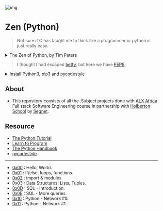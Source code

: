 ![img](https://assets.imaginablefutures.com/media/images/ALX_Logo.max-200x150.png)

# Zen (Python) 

>Not sure if C has taught me to think like a programmer or python is just really easy.

<details>
<summary>The Zen of Python, by Tim Peters</summary>
<br>
Beautiful is better than ugly.<br>
Explicit is better than implicit.<br>
Simple is better than complex.<br>
Complex is better than complicated.<br>
Flat is better than nested.<br>
Sparse is better than dense.<br>
Readability counts.<br>
Special cases aren't special enough to break the rules.<br>
Although practicality beats purity.<br>
Errors should never pass silently.<br>
Unless explicitly silenced.<br>
In the face of ambiguity, refuse the temptation to guess.<br>
There should be one-- and preferably only one --obvious way to do it.<br>
Although that way may not be obvious at first unless you're Dutch.<br>
Now is better than never.<br>
Although never is often better than *right* now.<br>
If the implementation is hard to explain, it's a bad idea.<br>
If the implementation is easy to explain, it may be a good idea.<br>
Namespaces are one honking great idea -- let's do more of those!

</details>

>I thought I had escaped [betty](https://github.com/alx_Africa/Betty), but here we have [PEP8](https://www.python.org/dev/peps/pep-0008/)

<details>
<summary> Install Python3, pip3 and pycodestyle</summary>

- Pycodestyle is now the new standard of Python style code.

<pre>$ sudo apt-get install python3 python3-pip<br>$ pip install pycodestyle</pre>

- Confirm you have the right version.

<pre>$ pycodestyle --version<br>$</pre>

</details>

## About

- This repository consists of all the .Subject projects done with [ALX Africa](https://www.alxafrica.com/) Full stack Software Engineering course in partnership with [Holberton School](https://www.holbertonschool.com/) by [Segnet](https://https://github.com/CodewithSegNet/).


## Resource

- [The Python Tutorial](https://docs.python.org/3/tutorial/index.html)
- [Learn to Program](https://www.youtube.com/playlist?list=PLGLfVvz_LVvTn3cK5e6LjhgGiSeVlIRwt)
- [The Python Handbook](https://www.freecodecamp.org/news/the-python-handbook/)
- [pycodestyle](https://pypi.org/project/pycodestyle/)

---

- [0x00](./0x00-python-hello_world) : Hello, World.
- [0x01](./0x01-python-if_else_loops_functions) : if/else, loops, functions.
- [0x02](./0x02-python-import_modules) : import & modules.
- [0x03](./0x03-python-data_structures) : Data Structures: Lists, Tuples.
- [0x0D](./0x0D-SQL_introduction) : SQL - Introduction.
- [0x0E](./0x0E-SQL_more_queries) : SQL - More queries.
- [0x10](./0x10-python-network_0) : Python - Network #0.
- [0x11](./0x11-python-network_1) : Python - Network #1.
